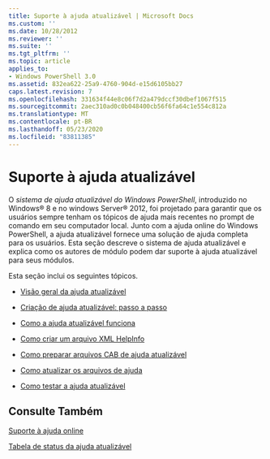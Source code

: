 ```yaml
---
title: Suporte à ajuda atualizável | Microsoft Docs
ms.custom: ''
ms.date: 10/28/2012
ms.reviewer: ''
ms.suite: ''
ms.tgt_pltfrm: ''
ms.topic: article
applies_to:
- Windows PowerShell 3.0
ms.assetid: 832ea622-25a9-4760-904d-e15d6105bb27
caps.latest.revision: 7
ms.openlocfilehash: 331634f44e8c06f7d2a479dccf30dbef1067f515
ms.sourcegitcommit: 2aec310ad0c0b048400cb56f6fa64c1e554c812a
ms.translationtype: MT
ms.contentlocale: pt-BR
ms.lasthandoff: 05/23/2020
ms.locfileid: "83811385"
---
```

# <a name="supporting-updatable-help"></a>Suporte à ajuda atualizável

O *sistema de ajuda atualizável do Windows PowerShell*, introduzido no Windows® 8 e no windows Server® 2012, foi projetado para garantir que os usuários sempre tenham os tópicos de ajuda mais recentes no prompt de comando em seu computador local. Junto com a ajuda online do Windows PowerShell, a ajuda atualizável fornece uma solução de ajuda completa para os usuários. Esta seção descreve o sistema de ajuda atualizável e explica como os autores de módulo podem dar suporte à ajuda atualizável para seus módulos.

Esta seção inclui os seguintes tópicos.

- [Visão geral da ajuda atualizável](./updatable-help-overview.md)

- [Criação de ajuda atualizável: passo a passo](./updatable-help-authoring-step-by-step.md)

- [Como a ajuda atualizável funciona](./how-updatable-help-works.md)

- [Como criar um arquivo XML HelpInfo](./how-to-create-a-helpinfo-xml-file.md)

- [Como preparar arquivos CAB de ajuda atualizável](./how-to-prepare-updatable-help-cab-files.md)

- [Como atualizar os arquivos de ajuda](./how-to-update-help-files.md)

- [Como testar a ajuda atualizável](./how-to-test-updatable-help.md)

## <a name="see-also"></a>Consulte Também

[Suporte à ajuda online](./supporting-online-help.md)

[Tabela de status da ajuda atualizável](https://www.microsoft.com/en-us/itpro/windows)
